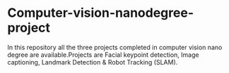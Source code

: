 # Computer-vision-nanodegree-project

In this repository all the three projects completed in computer vision nano degree are available.Projects are Facial keypoint detection, Image captioning, Landmark Detection & Robot Tracking (SLAM). 
